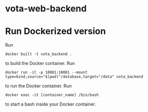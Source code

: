 # vota-web-backend

# Run Dockerized version

Run

    docker built -t vota_backend .

to build the Docker container. Run 

    docker run -it -p 10081:10081 --mount type=bind,source="$(pwd)"/database,target="/data" vota_backend

to run the Docker container. Run

    docker exec -it [container_name] /bin/bash

to start a bash inside your Docker container.